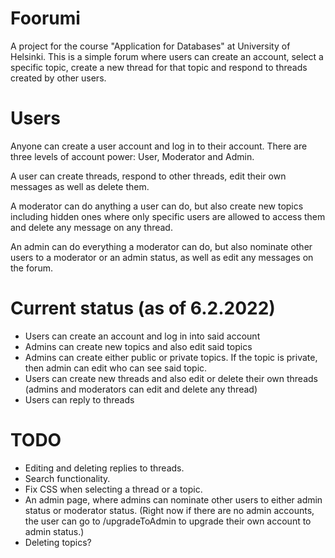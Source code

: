 # Foorumi
A project for the course "Application for Databases" at University of Helsinki. This is a simple forum where users can create an account, select a specific topic, create a new thread for that topic and respond to threads created by other users.

# Users
Anyone can create a user account and log in to their account. There are three levels of account power: User, Moderator and Admin.

A user can create threads, respond to other threads, edit their own messages as well as delete them.

A moderator can do anything a user can do, but also create new topics including hidden ones where only specific users are allowed to access them and delete any message on any thread.

An admin can do everything a moderator can do, but also nominate other users to a moderator or an admin status, as well as edit any messages on the forum.

# Current status (as of 6.2.2022)
- Users can create an account and log in into said account
- Admins can create new topics and also edit said topics
- Admins can create either public or private topics. If the topic is private, then admin can edit who can see said topic.
- Users can create new threads and also edit or delete their own threads (admins and moderators can edit and delete any thread)
- Users can reply to threads

# TODO
- Editing and deleting replies to threads.
- Search functionality.
- Fix CSS when selecting a thread or a topic.
- An admin page, where admins can nominate other users to either admin status or moderator status. (Right now if there are no admin accounts, the user can go to /upgradeToAdmin to upgrade their own account to admin status.)
- Deleting topics?

